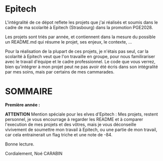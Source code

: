 # Epitech

L'intégralité de ce dépot reflete les projets que j'ai réalisés et soumis dans le cadre de ma scolarité à Epitech (Strasbourg) dans la promotion PGE2028.

Les projets sont triés par année, et contiennent dans la mesure du possible un README.md qui résume le projet, ses enjeux, le contexte, ...

Pour la réalisation de la plupart de ces projets, je n'étais pas seul, car la scolarité à Epitech veut que l'on travaille en groupe, pour nous familirariser avec le travail d'équipe et le cadre professionnel. Le code que vous verrez, bien qu'intégrer à mon projet peut ne pas avoir été écris dans son intégralité par mes soins, mais par certains de mes cammarades.

# SOMMAIRE
**Première année :**


**ATTENTION**
Mention spéciale pour les elves d'Epitech : 
Mes projets, restent personnel, je vous encourrage à regarder les README et à comparer l'execution de mes projets et des vôtres, mais je vous déconseille vivivement de soumettre mon travail à Epitech, ou une partie de mon travail, car cela entrainerait un flag triche et une note de -84.

Bonne lecture. 

Cordialement,
Noé CARABIN